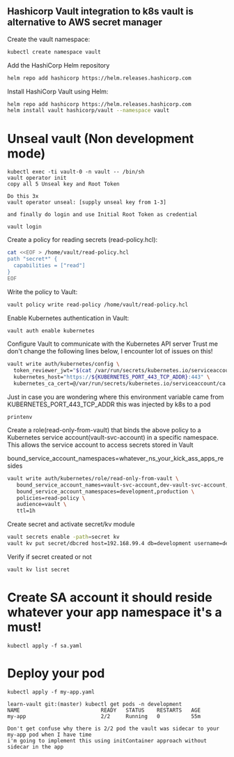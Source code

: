 ## Hashicorp Vault integration to k8s vault is alternative to AWS secret manager

Create the vault namespace:

```bash
kubectl create namespace vault
```

Add the HashiCorp Helm repository

```bash
helm repo add hashicorp https://helm.releases.hashicorp.com
```

Install HashiCorp Vault using Helm:

```bash
helm repo add hashicorp https://helm.releases.hashicorp.com
helm install vault hashicorp/vault --namespace vault
```

# Unseal vault (Non development mode)
```
kubectl exec -ti vault-0 -n vault -- /bin/sh
vault operator init
copy all 5 Unseal key and Root Token

Do this 3x
vault operator unseal: [supply unseal key from 1-3]

and finally do login and use Initial Root Token as credential

vault login

```
Create a policy for reading secrets (read-policy.hcl):

```bash
cat <<EOF > /home/vault/read-policy.hcl
path "secret*" {
  capabilities = ["read"]
}
EOF
```

Write the policy to Vault:

```bash
vault policy write read-policy /home/vault/read-policy.hcl
```

Enable Kubernetes authentication in Vault:

```bash
vault auth enable kubernetes
```

Configure Vault to communicate with the Kubernetes API server
Trust me don't change the following lines below, I encounter lot of issues on this!

```bash
vault write auth/kubernetes/config \
  token_reviewer_jwt="$(cat /var/run/secrets/kubernetes.io/serviceaccount/token)" \
  kubernetes_host="https://${KUBERNETES_PORT_443_TCP_ADDR}:443" \
  kubernetes_ca_cert=@/var/run/secrets/kubernetes.io/serviceaccount/ca.crt
```
Just in case you are wondering where this environment variable came from KUBERNETES_PORT_443_TCP_ADDR 
this was injected by k8s to a pod

```
printenv 
```

Create a role(read-only-from-vault) that binds the above policy to a Kubernetes service account(vault-svc-account) in a specific namespace. This allows the service account to access secrets stored in Vault

bound_service_account_namespaces=whatever_ns_your_kick_ass_apps_resides

```bash
vault write auth/kubernetes/role/read-only-from-vault \
   bound_service_account_names=vault-svc-account,dev-vault-svc-account,prod-vault-svc-account \
   bound_service_account_namespaces=development,production \
   policies=read-policy \
   audience=vault \
   ttl=1h
```

Create secret and activate secret/kv module

```bash
vault secrets enable -path=secret kv
vault kv put secret/dbcred host=192.168.99.4 db=development username=demo password=password
```

Verify if secret created or not

```bash
vault kv list secret
```
# Create SA account it should reside whatever your app namespace it's a must!

```
kubectl apply -f sa.yaml
```

# Deploy your pod 
```
kubectl apply -f my-app.yaml 

learn-vault git:(master) kubectl get pods -n development
NAME                          READY   STATUS    RESTARTS   AGE
my-app                        2/2     Running   0          55m

Don't get confuse why there is 2/2 pod the vault was sidecar to your my-app pod when I have time
i'm going to implement this using initContainer approach without sidecar in the app
```
